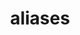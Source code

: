 ---
aliases: []
date created: April 18th 2023, 10:06:29 am
date modified: August 2nd 2023, 10:22:05 am
title: aliases
---